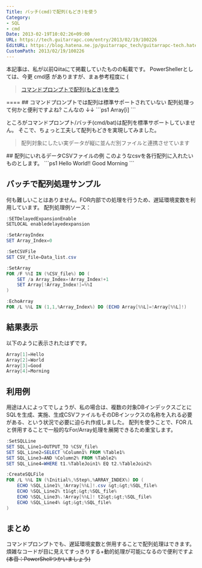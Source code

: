 ```yaml
---
Title: バッチ(cmd)で配列(もどき)を使う
Category:
- SQL
- cmd
Date: 2013-02-19T10:02:26+09:00
URL: https://tech.guitarrapc.com/entry/2013/02/19/100226
EditURL: https://blog.hatena.ne.jp/guitarrapc_tech/guitarrapc-tech.hatenablog.com/atom/entry/11696248318757675371
CustomPath: 2013/02/19/100226
---
```


本記事は、私が以前Qiitaにて掲載していたものの転載です。 PowerShellerとしては、今更 cmd感 がありますが、まぁ参考程度に (
<blockquote><a href="http://qiita.com/items/8bc7bfe6e1178212e1ad" target="_blank">コマンドプロンプトで配列(もどき)を使う </a></blockquote>
====
## コマンドプロンプトでは配列は標準サポートされていない
配列処理って何かと便利ですよね? こんなの ↓↓
```ps1
Array[i]
```

ところがコマンドプロンプト/バッチ(cmd/bat)は配列を標準サポートしていません。 そこで、ちょっと工夫して配列もどきを実現してみました。
<blockquote>配列対象にしたい実データが縦に並んだ別ファイルと連携させています</blockquote>
## 配列にいれるデータCSVファイルの例
このようなcsvを各行配列に入れたいものとします。
```ps1
Hello
World!!
Good
Morning
```

## バッチで配列処理サンプル
何も難しいことはありません。FOR内部での処理を行うため、遅延環境変数を利用しています。 配列処理例ソース：
```ps1
:SETDelayedExpansionEnable
SETLOCAL enabledelayedexpansion

:SetArrayIndex
SET Array_Index=0

:SetCSVFile
SET CSV_file=Data_list.csv

:SetArray
FOR /F %%I IN (%CSV_file%) DO (
    SET /a Array_Index=!Array_Index!+1
    SET Array[!Array_Index!]=%%I
)

:EchoArray
FOR /L %%L IN (1,1,%Array_Index%) DO (ECHO Array[%%L]=!Array[%%L]!)
```

## 結果表示
以下のように表示されたはずです。
```ps1
Array[1]=Hello
Array[2]=World
Array[3]=Good
Array[4]=Morning
```

## 利用例
用途は人によってでしょうが、私の場合は、複数の対象DBインデックスごとにSQLを生成、実施、生成CSVファイルもそのDBインックスの名称を入れる必要がある、という状況で必要に迫られ作成しました。 配列を使うことで、FOR /Lと併用することで一般的なFor/Array処理を展開できるため重宝します。
```ps1
:SetSQLLine
SET SQL_Line1=OUTPUT_TO %CSV_file%
SET SQL_Line2=SELECT %Column1% FROM %Table1%
SET SQL_Line3=AND %Column2% FROM %Table2%
SET SQL_Line4=WHERE t1.%TableJoin1% EQ t2.%TableJoin2%

:CreateSQLFile
FOR /L %%L IN (%Initial%,%Step%,%ARRAY_INDEX%) DO (
    ECHO %SQL_Line1%_!Array[%%L]!.csv &gt;&gt;%SQL_file%
    ECHO %SQL_Line2% t1&gt;&gt;%SQL_file%
    ECHO %SQL_Line3%.!Array[%%L]! t2&gt;&gt;%SQL_file%
    ECHO %SQL_Line4% &gt;&gt;%SQL_file%
)
```

## まとめ
コマンドプロンプトでも、遅延環境変数と併用することで配列処理はできます。 煩雑なコードが目に見えてすっきりする+動的処理が可能になるので便利ですよ <del datetime="2013-02-19T10:50:16+00:00">(本音：PowerShellつかいましょう)</del>
